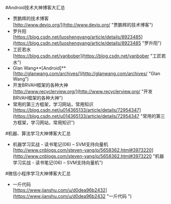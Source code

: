 #Android技术大神博客大汇总
- 贾鹏辉的技术博客<br>[http://www.devio.org/](http://www.devio.org/ "贾鹏辉的技术博客")
- 罗升阳<br>[https://blog.csdn.net/luoshengyang/article/details/8923485](https://blog.csdn.net/luoshengyang/article/details/8923485 "罗升阳")
- 工匠若水<br>[https://blog.csdn.net/yanbober](https://blog.csdn.net/yanbober "工匠若水")
- Glan Wang**[Android]**<br>[http://glanwang.com/archives/](http://glanwang.com/archives/ "Glan Wang")
- 开发BRVAH框架的各种大神<br>[http://www.recyclerview.org/](http://www.recyclerview.org/ "开发BRVAH框架的各种大神")
- 常用的第三方框架，学习网站，常用知识<br>[https://blog.csdn.net/u014365133/article/details/72954347](https://blog.csdn.net/u014365133/article/details/72954347 "常用的第三方框架，学习网站，常用知识")

#机器、算法学习大神博客大汇总
- 机器学习实战 - 读书笔记(06) – SVM支持向量机<br>[http://www.cnblogs.com/steven-yang/p/5658362.html#3973220](http://www.cnblogs.com/steven-yang/p/5658362.html#3973220 "机器学习实战 - 读书笔记(06) – SVM支持向量机")

#微信小程序学习大神博客大汇总
- 一斤代码 <br>[https://www.jianshu.com/u/d0dea96b2432](https://www.jianshu.com/u/d0dea96b2432 "一斤代码 ")
